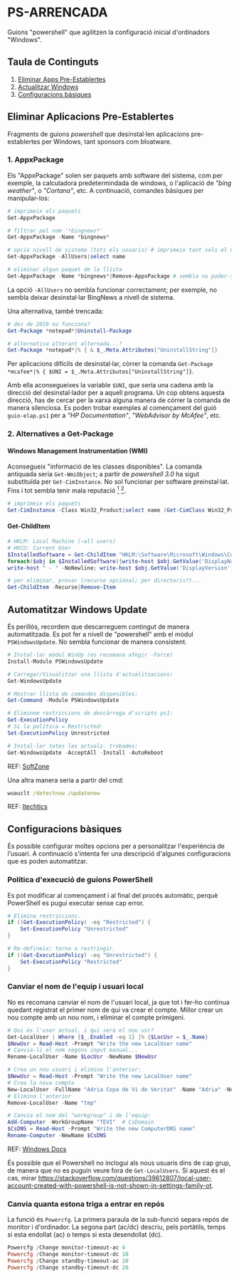 # PS-ARRENCADA

Guions "powershell" que agilitzen la configuració inicial d'ordinadors "Windows".

## Taula de Continguts

1. [Eliminar Apps Pre-Establertes](#del-pre-apps)
2. [Actualitzar Windows](#actualitzacio)
3. [Configuracions bàsiques](#basic-config)

<a name="del-pre-apps"/>

## Eliminar Aplicacions Pre-Establertes

Fragments de guions *powershell* que desinstal·len aplicacions pre-establertes
per Windows, tant sponsors com bloatware.

### 1. AppxPackage

Els "AppxPackage" solen ser paquets amb software del sistema, com per exemple,
la calculadora predetermindada de windows, o l'aplicació de *"bing weather"*, o
*"Cortana"*, etc. A continuació, comandes bàsiques per manipular-los:

```powershell 
# imprimeix els paquets 
Get-AppxPackage  

# filtrar pel nom '*bingnews*' 
Get-AppxPackage -Name *bingnews*  

# opció nivell de sistema (tots els usuaris) # imprimeix tant sols el nom dels paquets.  
Get-AppxPackage -AllUsers|select name

# eliminar algun paquet de la llista 
Get-AppxPackage -Name *bingnews*|Remove-AppxPackage # sembla no poder-se emprar en mode "-allusers"
```

La opció `-AllUsers` no sembla funcionar correctament; per exemple, no sembla
deixar desinstal·lar BingNews a nivell de sistema. 

Una alternativa, també trencada:

```powershell
# des de 2019 no funciona?
Get-Package *notepad*|Uninstall-Package

# alternativa alterant alternada...?
Get-Package *notepad*|% { & $_.Meta.Attributes["UninstallString"]}
```

Per aplicacions difícils de desinstal·lar, còrrer la comanda
`Get-Package *mcafee*|% { $UNI = $_.Meta.Attributes["UninstallString"]}`.

Amb ella aconsegueixes la variable `$UNI`, que seria una cadena amb la
direcció del desinstal·lador per a aquell programa. Un cop obtens aquesta
direcció, has de cercar per la xarxa alguna manera de córrer la comanda
de manera silenciosa. Es poden trobar exemples al començament del guió 
`guio-elap.ps1` per a *"HP Documentation"*, *"WebAdvisor by McAfee"*, etc. 

### 2. Alternatives a Get-Package

#### Windows Management Instrumentation (WMI)

Aconsegueix "informació de les classes disponibles". La comanda antiquada seria
`Get-WmiObject`; a partir de *powershell 3.0* ha sigut substituïda per
`Get-CimInstance`. No sol funcionar per software preinstal·lat. Fins i tot
sembla tenir mala reputació [<sup>1</sup>][win32p-bn] [<sup>2</sup>][win32p-so]. 

[win32p-bn]: <https://sdmsoftware.com/wmi/why-win32_product-is-bad-news/>
[win32p-so]: <https://stackoverflow.com/questions/66978090/get-wmiobject-uninstall-vs-get-ciminstance-uninstall>

```powershell 
# imprimeix els paquets 
Get-CimInstance -Class Win32_Product|select name (Get-CimClass Win32_Product).CimClassMethods
```

#### Get-ChildItem

```powershell 
# HKLM: Local Machine (~all users)
# HKCU: Current User
$InstalledSoftware = Get-ChildItem "HKLM:\Software\Microsoft\Windows\CurrentVersion\Uninstall"
foreach($obj in $InstalledSoftware){write-host $obj.GetValue('DisplayName') -NoNewline; 
write-host " - " -NoNewline; write-host $obj.GetValue('DisplayVersion')}

# per eliminar, provar (recurse opcional; per directoris?)...
Get-ChildItem -Recurse|Remove-Item
```

<a name="actualitzacio"/>

## Automatitzar Windows Update

És perillós, recordem que descarreguem contingut de manera automatitzada. Es pot
fer a nivell de "powershell" amb el mòdul `PSWindowsUpdate`. No sembla funcionar
de manera consistent. 

```powershell
# Instal·lar mòdul WinUp (es recomana afegir -Force)
Install-Module PSWindowsUpdate

# Carregar/Visualitzar una llista d'actualitzacions:
Get-WindowsUpdate

# Mostrar llista de comandes disponibles:
Get-Command -Module PSWindowsUpdate

# Eliminem restriccions de descàrrega d'scripts ps1:
Get-ExecutionPolicy
# Si la política = Restricted:
Set-ExecutionPolicy Unrestricted

# Instal·lar totes les actualz. trobades:
Get-WindowsUpdate -AcceptAll -Install -AutoReboot
```

REF: [SoftZone](https://www.softzone.es/windows/como-se-hace/actualizar-windows-cmd-powershell/)

Una altra manera seria a partir del cmd:

```cmd
wuauclt /detectnow /updatenow
```

REF: [Itechtics](https://www.itechtics.com/run-windows-update-cmd/)

<a name="basic-config"/>

## Configuracions bàsiques

És possible configurar moltes opcions per a personalitzar l'experiència de l'usuari.
A continuació s'intenta fer una descripció d'algunes configuracions que es poden automatitzar.

### Política d'execució de guions PowerShell

Es pot modificar al començament i al final del procés automàtic, perquè PowerShell
es pugui executar sense cap error.

```powershell
# Elimina restriccions.
if ((Get-ExecutionPolicy) -eq "Restricted") {
    Set-ExecutionPolicy "Unrestricted"
}

# Re-defineix; torna a restringir.
if ((Get-ExecutionPolicy) -eq "Unrestricted") {
    Set-ExecutionPolicy "Restricted"
}
```

### Canviar el nom de l'equip i usuari local

No es recomana canviar el nom de l'usuari local, ja que tot i fer-ho continua
quedant registrat el primer nom de qui va crear el compte. Millor crear un
nou compte amb un nou nom, i eliminar el compte primigeni. 

```powershell
# Qui és l'user actual, i qui serà el nou usr?
Get-LocalUser | Where {$_.Enabled -eq 1} |% {$LocUsr = $_.Name}
$NewUsr = Read-Host -Prompt "Write the new LocalUser name"
# Canvia-li el nom segons input manual...
Rename-LocalUser -Name $LocUsr -NewName $NewUsr

# Crea un nou usuari i elimina l'anterior:
$NewUsr = Read-Host -Prompt "Write the new LocalUser name"
# Crea la nova compta
New-LocalUser -FullName "Adria Copa de Vi de Veritat" -Name "Adria" -NoPassword -Description "Description of this account"
# Elimina l'anterior
Remove-LocalUser -Name "tmp"

# Canvia el nom del "workgroup" i de l'equip:
Add-Computer -WorkGroupName "TEVI"  # CsDomain
$CsDNS = Read-Host -Prompt "Write the new ComputerDNS name"
Rename-Computer -NewName $CsDNS
```

REF: [Windows Docs](https://docs.microsoft.com/en-us/powershell/module/microsoft.powershell.localaccounts/new-localuser?view=powershell-5.1)

És possible que el Powershell no inclogui als nous usuaris dins de cap grup, de manera que no es puguin veure fora de `Get-LocalUsers`.
Si aquest és el cas, mirar <https://stackoverflow.com/questions/39612807/local-user-account-created-with-powershell-is-not-shown-in-settings-family-ot>.

### Canvia quanta estona triga a entrar en repós

La funció és `Powercfg`. La primera paraula de la sub-funció separa repós de monitor i d'ordinador. 
La segona part (ac/dc) descriu, pels portàtils, temps si esta endollat (ac) o temps si esta desendollat (dc). 

```powershell
Powercfg /Change monitor-timeout-ac 4
Powercfg /Change monitor-timeout-dc 10
Powercfg /Change standby-timeout-ac 10
Powercfg /Change standby-timeout-dc 20
```
